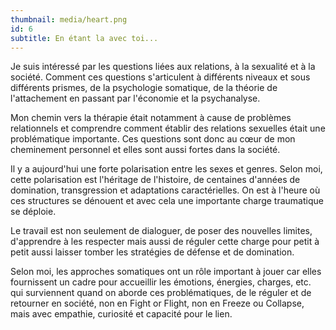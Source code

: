 ```yaml
---
thumbnail: media/heart.png
id: 6
subtitle: En étant la avec toi...
---
```

Je suis intéressé par les questions liées aux relations, à la sexualité et à la société. Comment ces questions s'articulent à différents niveaux et sous différents prismes, de la psychologie somatique, de la théorie de l'attachement en passant par l'économie et la psychanalyse.

Mon chemin vers la thérapie était notamment à cause de problèmes relationnels et comprendre comment établir des relations sexuelles était une problématique importante. Ces questions sont donc au cœur de mon cheminement personnel et elles sont aussi fortes dans la société.

Il y a aujourd'hui une forte polarisation entre les sexes et genres. Selon moi, cette polarisation est l'héritage de l'histoire, de centaines d'années de domination, transgression et adaptations caractérielles. On est à l'heure où ces structures se dénouent et avec cela une importante charge traumatique se déploie.

Le travail est non seulement de dialoguer, de poser des nouvelles limites, d'apprendre à les respecter mais aussi de réguler cette charge pour petit à petit aussi laisser tomber les stratégies de défense et de domination.

Selon moi, les approches somatiques ont un rôle important à jouer car elles fournissent un cadre pour accueillir les émotions, énergies, charges, etc. qui surviennent quand on aborde ces problématiques, de le réguler et de retourner en société, non en Fight or Flight, non en Freeze ou Collapse, mais avec empathie, curiosité et capacité pour le lien.
